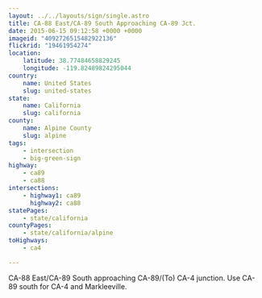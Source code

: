 ```yaml
---
layout: ../../layouts/sign/single.astro
title: CA-88 East/CA-89 South Approaching CA-89 Jct.
date: 2015-06-15 09:12:58 +0000 +0000
imageid: "4092726515482922136"
flickrid: "19461954274"
location:
    latitude: 38.77484658829245
    longitude: -119.82489824295044
country:
    name: United States
    slug: united-states
state:
    name: California
    slug: california
county:
    name: Alpine County
    slug: alpine
tags:
    - intersection
    - big-green-sign
highway:
    - ca89
    - ca88
intersections:
    - highway1: ca89
      highway2: ca88
statePages:
    - state/california
countyPages:
    - state/california/alpine
toHighways:
    - ca4

---
```

CA-88 East/CA-89 South approaching CA-89/(To) CA-4 junction.  Use CA-89 south for CA-4 and Markleeville.